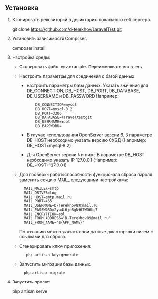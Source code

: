 
## Установка

1. Клонировать репозиторий в дерикторию локального веб сервера.

    git clone https://github.com/d-terekhov/LaravelTest.git
   
2. Установить зависимости Composer.

    composer install

3. Настройка среды:
    - Скопировать файл .env.example. Переименовать его в .env
    - Настроить параметры для соединения с базой данных.
      - настроить параметры базы данных. Указать значения для DB_CONNECTION, DB_HOST, DB_PORT, DB_DATABASE, DB_USERNAME и DB_PASSWORD
            Например:
        
                DB_CONNECTION=mysql
                DB_HOST=mysql-8.2
                DB_PORT=3306
                DB_DATABASE=laraveltestgit
                DB_USERNAME=root
                DB_PASSWORD=
        
      - В случае использования OpenServer версии 6. В параметре DB_HOST необходимо указать версию СУБД (Например: DB_HOST=mysql-8.2)
      - Для OpenServer версии 5 и ниже В параметре DB_HOST необходимо указать IP 127.0.0.1 (Например: DB_HOST=127.0.0.1)
    - Для проверки работоспособности функционала сброса пароля заменить секцию MAIL_ следующими настройками:
      
            MAIL_MAILER=smtp
            MAIL_DRIVER=log
            MAIL_HOST=smtp.mail.ru
            MAIL_PORT=465
            MAIL_USERNAME=D-Terekhov89@mail.ru
            MAIL_PASSWORD=2ya4L6jeBgN967WD6bg7
            MAIL_ENCRYPTION=ssl
            MAIL_FROM_ADDRESS="D-Terekhov89@mail.ru"
            MAIL_FROM_NAME="${APP_NAME}"
      

      По желанию можно указать свои данные для отправки писем с ссылками для сброса.
      
   - Сгенерировать ключ приложения:
        
            php artisan key:generate

    - Запустить миграции базы данных.
     
            php artisan migrate
        
4. Запустить проект:

   php artisan serve

